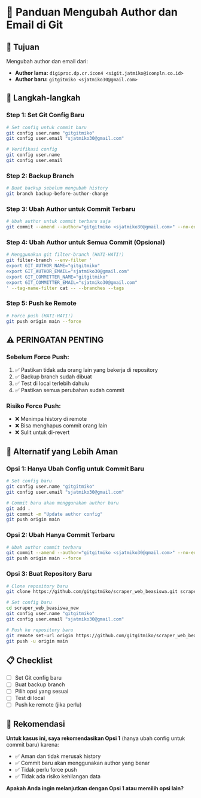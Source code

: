 # 🔧 Panduan Mengubah Author dan Email di Git

## 🎯 Tujuan
Mengubah author dan email dari:
- **Author lama:** `digiproc.dp.cr.icon4 <sigit.jatmiko@iconpln.co.id>`
- **Author baru:** `gitgitmiko <sjatmiko30@gmail.com>`

## 🚀 Langkah-langkah

### **Step 1: Set Git Config Baru**
```bash
# Set config untuk commit baru
git config user.name "gitgitmiko"
git config user.email "sjatmiko30@gmail.com"

# Verifikasi config
git config user.name
git config user.email
```

### **Step 2: Backup Branch**
```bash
# Buat backup sebelum mengubah history
git branch backup-before-author-change
```

### **Step 3: Ubah Author untuk Commit Terbaru**
```bash
# Ubah author untuk commit terbaru saja
git commit --amend --author="gitgitmiko <sjatmiko30@gmail.com>" --no-edit
```

### **Step 4: Ubah Author untuk Semua Commit (Opsional)**
```bash
# Menggunakan git filter-branch (HATI-HATI!)
git filter-branch --env-filter '
export GIT_AUTHOR_NAME="gitgitmiko"
export GIT_AUTHOR_EMAIL="sjatmiko30@gmail.com"
export GIT_COMMITTER_NAME="gitgitmiko"
export GIT_COMMITTER_EMAIL="sjatmiko30@gmail.com"
' --tag-name-filter cat -- --branches --tags
```

### **Step 5: Push ke Remote**
```bash
# Force push (HATI-HATI!)
git push origin main --force
```

## ⚠️ PERINGATAN PENTING

### **Sebelum Force Push:**
1. ✅ Pastikan tidak ada orang lain yang bekerja di repository
2. ✅ Backup branch sudah dibuat
3. ✅ Test di local terlebih dahulu
4. ✅ Pastikan semua perubahan sudah commit

### **Risiko Force Push:**
- ❌ Menimpa history di remote
- ❌ Bisa menghapus commit orang lain
- ❌ Sulit untuk di-revert

## 🔄 Alternatif yang Lebih Aman

### **Opsi 1: Hanya Ubah Config untuk Commit Baru**
```bash
# Set config baru
git config user.name "gitgitmiko"
git config user.email "sjatmiko30@gmail.com"

# Commit baru akan menggunakan author baru
git add .
git commit -m "Update author config"
git push origin main
```

### **Opsi 2: Ubah Hanya Commit Terbaru**
```bash
# Ubah author commit terbaru
git commit --amend --author="gitgitmiko <sjatmiko30@gmail.com>" --no-edit
git push origin main --force
```

### **Opsi 3: Buat Repository Baru**
```bash
# Clone repository baru
git clone https://github.com/gitgitmiko/scraper_web_beasiswa.git scraper_web_beasiswa_new

# Set config baru
cd scraper_web_beasiswa_new
git config user.name "gitgitmiko"
git config user.email "sjatmiko30@gmail.com"

# Push ke repository baru
git remote set-url origin https://github.com/gitgitmiko/scraper_web_beasiswa_new.git
git push -u origin main
```

## 📋 Checklist

- [ ] Set Git config baru
- [ ] Buat backup branch
- [ ] Pilih opsi yang sesuai
- [ ] Test di local
- [ ] Push ke remote (jika perlu)

## 🎯 Rekomendasi

**Untuk kasus ini, saya rekomendasikan Opsi 1** (hanya ubah config untuk commit baru) karena:
- ✅ Aman dan tidak merusak history
- ✅ Commit baru akan menggunakan author yang benar
- ✅ Tidak perlu force push
- ✅ Tidak ada risiko kehilangan data

**Apakah Anda ingin melanjutkan dengan Opsi 1 atau memilih opsi lain?** 